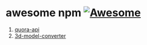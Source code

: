 # awesome npm [![Awesome](https://cdn.rawgit.com/sindresorhus/awesome/d7305f38d29fed78fa85652e3a63e154dd8e8829/media/badge.svg)](https://github.com/Mentors4EDU/awesome-python)

1. [quora-api](https://www.npmjs.com/package/quora-api)
2. [3d-model-converter](https://www.npmjs.com/package/3d-model-converter)
